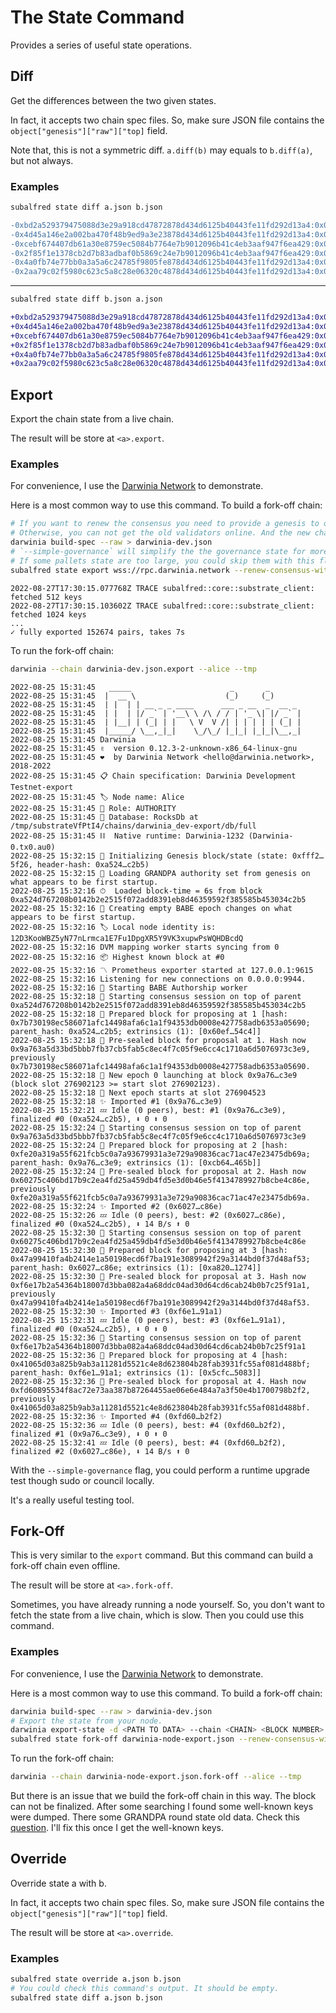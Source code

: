 # The State Command
Provides a series of useful state operations.

## Diff
Get the differences between the two given states.

In fact, it accepts two chain spec files. So, make sure JSON file contains the `object["genesis"]["raw"]["top]` field.

Note that, this is not a symmetric diff.
`a.diff(b)` may equals to `b.diff(a)`, but not always.

### Examples
```sh
subalfred state diff a.json b.json
```
```diff
-0xbd2a529379475088d3e29a918cd47872878d434d6125b40443fe11fd292d13a4:0x03000000
-0x4d45a146e2a002ba470f48b9ed9a3e23878d434d6125b40443fe11fd292d13a4:0x02000200
-0xcebf674407db61a30e8759ec5084b7764e7b9012096b41c4eb3aaf947f6ea429:0x0000
-0x2f85f1e1378cb2d7b83adbaf0b5869c24e7b9012096b41c4eb3aaf947f6ea429:0x0000
-0x4a0fb74e77bb0a3a5a6c24785f9805fe878d434d6125b40443fe11fd292d13a4:0x02000500
-0x2aa79c02f5980c623c5a8c28e06320c4878d434d6125b40443fe11fd292d13a4:0x02000200
```
---
```sh
subalfred state diff b.json a.json
```
```diff
+0xbd2a529379475088d3e29a918cd47872878d434d6125b40443fe11fd292d13a4:0x03000000
+0x4d45a146e2a002ba470f48b9ed9a3e23878d434d6125b40443fe11fd292d13a4:0x02000200
+0xcebf674407db61a30e8759ec5084b7764e7b9012096b41c4eb3aaf947f6ea429:0x0000
+0x2f85f1e1378cb2d7b83adbaf0b5869c24e7b9012096b41c4eb3aaf947f6ea429:0x0000
+0x4a0fb74e77bb0a3a5a6c24785f9805fe878d434d6125b40443fe11fd292d13a4:0x02000500
+0x2aa79c02f5980c623c5a8c28e06320c4878d434d6125b40443fe11fd292d13a4:0x02000200
```

## Export
Export the chain state from a live chain.

The result will be store at `<a>.export`.

### Examples
For convenience, I use the [Darwinia Network] to demonstrate.

Here is a most common way to use this command.
To build a fork-off chain:
```sh
# If you want to renew the consensus you need to provide a genesis to override the exported consensus state.
# Otherwise, you can not get the old validators online. And the new chain will be bricked.
darwinia build-spec --raw > darwinia-dev.json
# `--simple-governance` will simplify the the governance state for more detail check the `--help`.
# If some pallets state are too large, you could skip them with this flag: `--skip-pallets System,Staking,Scheduler`.
subalfred state export wss://rpc.darwinia.network --renew-consensus-with darwinia-dev.json --simple-governance --disable-default-bootnodes -lsubalfred::core::node,subalfred::core::substrate_client
```
```log
2022-08-27T17:30:15.077768Z TRACE subalfred::core::substrate_client: fetched 512 keys
2022-08-27T17:30:15.103602Z TRACE subalfred::core::substrate_client: fetched 1024 keys
...
✓ fully exported 152674 pairs, takes 7s
```
To run the fork-off chain:
```sh
darwinia --chain darwinia-dev.json.export --alice --tmp
```
```log
2022-08-25 15:31:45   _____                      _       _
2022-08-25 15:31:45  |  __ \                    (_)     (_)
2022-08-25 15:31:45  | |  | | __ _ _ ____      ___ _ __  _  __ _
2022-08-25 15:31:45  | |  | |/ _` | '__\ \ /\ / / | '_ \| |/ _` |
2022-08-25 15:31:45  | |__| | (_| | |   \ V  V /| | | | | | (_| |
2022-08-25 15:31:45  |_____/ \__,_|_|    \_/\_/ |_|_| |_|_|\__,_|
2022-08-25 15:31:45 Darwinia
2022-08-25 15:31:45 ✌️  version 0.12.3-2-unknown-x86_64-linux-gnu
2022-08-25 15:31:45 ❤️  by Darwinia Network <hello@darwinia.network>, 2018-2022
2022-08-25 15:31:45 📋 Chain specification: Darwinia Development Testnet-export
2022-08-25 15:31:45 🏷 Node name: Alice
2022-08-25 15:31:45 👤 Role: AUTHORITY
2022-08-25 15:31:45 💾 Database: RocksDb at /tmp/substrateVfPtI4/chains/darwinia_dev-export/db/full
2022-08-25 15:31:45 ⛓  Native runtime: Darwinia-1232 (Darwinia-0.tx0.au0)
2022-08-25 15:32:15 🔨 Initializing Genesis block/state (state: 0xfff2…5f26, header-hash: 0xa524…c2b5)
2022-08-25 15:32:15 👴 Loading GRANDPA authority set from genesis on what appears to be first startup.
2022-08-25 15:32:16 ⏱  Loaded block-time = 6s from block 0xa524d767208b0142b2e2515f072add8391eb8d46359592f385585b453034c2b5
2022-08-25 15:32:16 👶 Creating empty BABE epoch changes on what appears to be first startup.
2022-08-25 15:32:16 🏷 Local node identity is: 12D3KooWBZ5yN77nLrmca1E7Fu1DpgXR5Y9VK3xupwPsWQHDBcdQ
2022-08-25 15:32:16 DVM mapping worker starts syncing from 0
2022-08-25 15:32:16 📦 Highest known block at #0
2022-08-25 15:32:16 〽️ Prometheus exporter started at 127.0.0.1:9615
2022-08-25 15:32:16 Listening for new connections on 0.0.0.0:9944.
2022-08-25 15:32:16 👶 Starting BABE Authorship worker
2022-08-25 15:32:18 🙌 Starting consensus session on top of parent 0xa524d767208b0142b2e2515f072add8391eb8d46359592f385585b453034c2b5
2022-08-25 15:32:18 🎁 Prepared block for proposing at 1 [hash: 0x7b730198ec586071afc14498afa6c1a1f94353db0008e427758adb6353a05690; parent_hash: 0xa524…c2b5; extrinsics (1): [0x60ef…54c4]]
2022-08-25 15:32:18 🔖 Pre-sealed block for proposal at 1. Hash now 0x9a763a5d33bd5bbb7fb37cb5fab5c8ec4f7c05f9e6cc4c1710a6d5076973c3e9, previously 0x7b730198ec586071afc14498afa6c1a1f94353db0008e427758adb6353a05690.
2022-08-25 15:32:18 👶 New epoch 0 launching at block 0x9a76…c3e9 (block slot 276902123 >= start slot 276902123).
2022-08-25 15:32:18 👶 Next epoch starts at slot 276904523
2022-08-25 15:32:18 ✨ Imported #1 (0x9a76…c3e9)
2022-08-25 15:32:21 💤 Idle (0 peers), best: #1 (0x9a76…c3e9), finalized #0 (0xa524…c2b5), ⬇ 0 ⬆ 0
2022-08-25 15:32:24 🙌 Starting consensus session on top of parent 0x9a763a5d33bd5bbb7fb37cb5fab5c8ec4f7c05f9e6cc4c1710a6d5076973c3e9
2022-08-25 15:32:24 🎁 Prepared block for proposing at 2 [hash: 0xfe20a319a55f621fcb5c0a7a93679931a3e729a90836cac71ac47e23475db69a; parent_hash: 0x9a76…c3e9; extrinsics (1): [0xcb64…465b]]
2022-08-25 15:32:24 🔖 Pre-sealed block for proposal at 2. Hash now 0x60275c406bd17b9c2ea4fd25a459db4fd5e3d0b46e5f4134789927b8cbe4c86e, previously 0xfe20a319a55f621fcb5c0a7a93679931a3e729a90836cac71ac47e23475db69a.
2022-08-25 15:32:24 ✨ Imported #2 (0x6027…c86e)
2022-08-25 15:32:26 💤 Idle (0 peers), best: #2 (0x6027…c86e), finalized #0 (0xa524…c2b5), ⬇ 14 B/s ⬆ 0
2022-08-25 15:32:30 🙌 Starting consensus session on top of parent 0x60275c406bd17b9c2ea4fd25a459db4fd5e3d0b46e5f4134789927b8cbe4c86e
2022-08-25 15:32:30 🎁 Prepared block for proposing at 3 [hash: 0x47a99410fa4b2414e1a50198ecd6f7ba191e3089942f29a3144bd0f37d48af53; parent_hash: 0x6027…c86e; extrinsics (1): [0xa820…1274]]
2022-08-25 15:32:30 🔖 Pre-sealed block for proposal at 3. Hash now 0xf6e17b2a54364b18007d3bba082a4a68ddc04ad30d64cd6cab24b0b7c25f91a1, previously 0x47a99410fa4b2414e1a50198ecd6f7ba191e3089942f29a3144bd0f37d48af53.
2022-08-25 15:32:30 ✨ Imported #3 (0xf6e1…91a1)
2022-08-25 15:32:31 💤 Idle (0 peers), best: #3 (0xf6e1…91a1), finalized #0 (0xa524…c2b5), ⬇ 0 ⬆ 0
2022-08-25 15:32:36 🙌 Starting consensus session on top of parent 0xf6e17b2a54364b18007d3bba082a4a68ddc04ad30d64cd6cab24b0b7c25f91a1
2022-08-25 15:32:36 🎁 Prepared block for proposing at 4 [hash: 0x41065d03a825b9ab3a11281d5521c4e8d623804b28fab3931fc55af081d488bf; parent_hash: 0xf6e1…91a1; extrinsics (1): [0x5cfc…5083]]
2022-08-25 15:32:36 🔖 Pre-sealed block for proposal at 4. Hash now 0xfd60895534f8ac72e73aa387b87264455ae06e6e484a7a3f50e4b1700798b2f2, previously 0x41065d03a825b9ab3a11281d5521c4e8d623804b28fab3931fc55af081d488bf.
2022-08-25 15:32:36 ✨ Imported #4 (0xfd60…b2f2)
2022-08-25 15:32:36 💤 Idle (0 peers), best: #4 (0xfd60…b2f2), finalized #1 (0x9a76…c3e9), ⬇ 0 ⬆ 0
2022-08-25 15:32:41 💤 Idle (0 peers), best: #4 (0xfd60…b2f2), finalized #2 (0x6027…c86e), ⬇ 14 B/s ⬆ 0
```

With the `--simple-governance` flag, you could perform a runtime upgrade test though sudo or council locally.

It's a really useful testing tool.

## Fork-Off
This is very similar to the `export` command. But this command can build a fork-off chain even offline.

The result will be store at `<a>.fork-off`.

Sometimes, you have already running a node yourself.
So, you don't want to fetch the state from a live chain, which is slow.
Then you could use this command.

### Examples
For convenience, I use the [Darwinia Network] to demonstrate.

Here is a most common way to use this command.
To build a fork-off chain:
```sh
darwinia build-spec --raw > darwinia-dev.json
# Export the state from your node.
darwinia export-state -d <PATH TO DATA> --chain <CHAIN> <BLOCK NUMBER> > darwinia-node-export.json
subalfred state fork-off darwinia-node-export.json --renew-consensus-with darwinia-dev.json --simple-governance --disable-default-bootnodes
```
To run the fork-off chain:
```sh
darwinia --chain darwinia-node-export.json.fork-off --alice --tmp
```

But there is an issue that we build the fork-off chain in this way.
The block can not be finalized. After some searching I found some well-known keys were dumped.
There some GRANDPA round state old data. Check this [question](https://substrate.stackexchange.com/questions/4359/where-the-grandpa-round-state-stored-at). I'll fix this once I get the well-known keys.

[Darwinia Network]: https://github.com/darwinia-network

## Override
Override state a with b.

In fact, it accepts two chain spec files. So, make sure JSON file contains the `object["genesis"]["raw"]["top]` field.

The result will be store at `<a>.override`.

### Examples
```sh
subalfred state override a.json b.json
# You could check this command's output. It should be empty.
subalfred state diff a.json b.json
```
